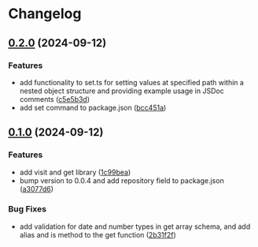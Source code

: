 # Changelog

## [0.2.0](https://github.com/JonDotsoy/utils-js/compare/utils-js-v0.1.0...utils-js-v0.2.0) (2024-09-12)


### Features

* add functionality to set.ts for setting values at specified path within a nested object structure and providing example usage in JSDoc comments ([c5e5b3d](https://github.com/JonDotsoy/utils-js/commit/c5e5b3d9f97bfdd3fbc96b6126a4758fe40db9da))
* add set command to package.json ([bcc451a](https://github.com/JonDotsoy/utils-js/commit/bcc451a31fc74b55befcdd09df7e09597d1e49fe))

## [0.1.0](https://github.com/JonDotsoy/utils-js/compare/utils-js-v0.0.4...utils-js-v0.1.0) (2024-09-12)


### Features

* add visit and get library ([1c99bea](https://github.com/JonDotsoy/utils-js/commit/1c99bea924e1e1d769c62f4cfe667f62fbc29453))
* bump version to 0.0.4 and add repository field to package.json ([a3077d6](https://github.com/JonDotsoy/utils-js/commit/a3077d640072eacc6b0a4021969b2873aea882b1))


### Bug Fixes

* add validation for date and number types in get array schema, and add alias and is method to the get function ([2b31f2f](https://github.com/JonDotsoy/utils-js/commit/2b31f2fa8d27fcb38b4855cd623387b84e650596))
